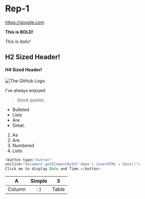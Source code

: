 # Rep-1

<https://google.com>

**This is BOLD!**

_This is italic!_

## H2 Sized Header!

#### H4 Sized Header!

![The GitHub Logo](https://upload.wikimedia.org/wikipedia/commons/thumb/9/91/Octicons-mark-github.svg/1200px-Octicons-mark-github.svg.png)

I've always enjoyed
>block quotes.

* Bulleted
* Lists
* Are
* Great.

1. As
2. Are
3. Numbered
4. Lists.

```javascript
<button type="button"
onclick="document.getElementById('demo').innerHTML = Date()">
Click me to display Date and Time.</button>
```
| A | Simple | 3 |
|---|:------:|---|
|Column| : ) |Table|
